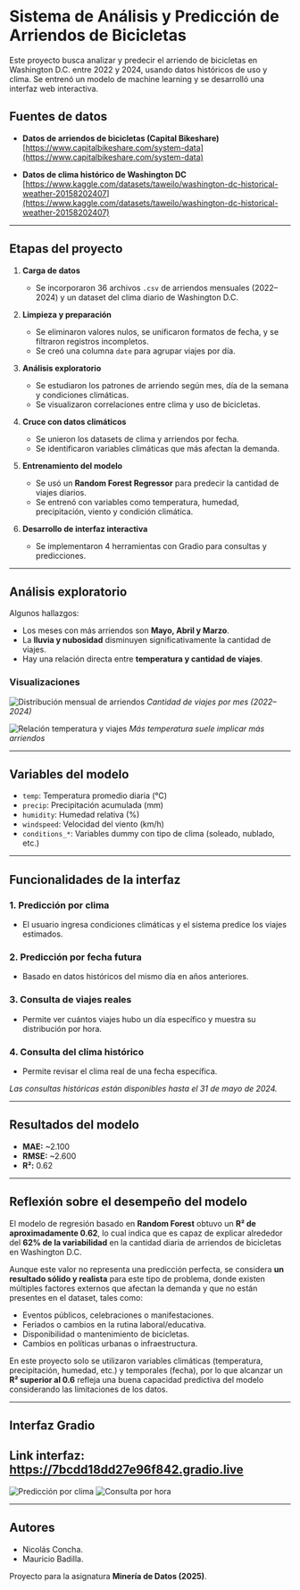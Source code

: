 #  Sistema de Análisis y Predicción de Arriendos de Bicicletas

Este proyecto busca analizar y predecir el arriendo de bicicletas en Washington D.C. entre 2022 y 2024, usando datos históricos de uso y clima. Se entrenó un modelo de machine learning y se desarrolló una interfaz web interactiva.




##  Fuentes de datos

-  **Datos de arriendos de bicicletas (Capital Bikeshare)**  
  [https://www.capitalbikeshare.com/system-data](https://www.capitalbikeshare.com/system-data)

-  **Datos de clima histórico de Washington DC**  
  [https://www.kaggle.com/datasets/taweilo/washington-dc-historical-weather-20158202407](https://www.kaggle.com/datasets/taweilo/washington-dc-historical-weather-20158202407)

---


##  Etapas del proyecto

1. **Carga de datos**  
   - Se incorporaron 36 archivos `.csv` de arriendos mensuales (2022–2024) y un dataset del clima diario de Washington D.C.

2. **Limpieza y preparación**  
   - Se eliminaron valores nulos, se unificaron formatos de fecha, y se filtraron registros incompletos.
   - Se creó una columna `date` para agrupar viajes por día.

3. **Análisis exploratorio**  
   - Se estudiaron los patrones de arriendo según mes, día de la semana y condiciones climáticas.
   - Se visualizaron correlaciones entre clima y uso de bicicletas.

4. **Cruce con datos climáticos**  
   - Se unieron los datasets de clima y arriendos por fecha.
   - Se identificaron variables climáticas que más afectan la demanda.

5. **Entrenamiento del modelo**  
   - Se usó un **Random Forest Regressor** para predecir la cantidad de viajes diarios.
   - Se entrenó con variables como temperatura, humedad, precipitación, viento y condición climática.

6. **Desarrollo de interfaz interactiva**  
   - Se implementaron 4 herramientas con Gradio para consultas y predicciones.

---

##  Análisis exploratorio

Algunos hallazgos:

- Los meses con más arriendos son **Mayo, Abril y Marzo**.
- La **lluvia y nubosidad** disminuyen significativamente la cantidad de viajes.
- Hay una relación directa entre **temperatura y cantidad de viajes**.

###  Visualizaciones

![Distribución mensual de arriendos](/arriendos_mes.png)
*Cantidad de viajes por mes (2022–2024)*

![Relación temperatura y viajes](/Viajes_vs_temperatura.png)
*Más temperatura suele implicar más arriendos*

---

##  Variables del modelo

- `temp`: Temperatura promedio diaria (°C)
- `precip`: Precipitación acumulada (mm)
- `humidity`: Humedad relativa (%)
- `windspeed`: Velocidad del viento (km/h)
- `conditions_*`: Variables dummy con tipo de clima (soleado, nublado, etc.)

---

##  Funcionalidades de la interfaz

### 1.  Predicción por clima
- El usuario ingresa condiciones climáticas y el sistema predice los viajes estimados.

### 2.  Predicción por fecha futura
- Basado en datos históricos del mismo día en años anteriores.

### 3.  Consulta de viajes reales
- Permite ver cuántos viajes hubo un día específico y muestra su distribución por hora.

### 4.  Consulta del clima histórico
- Permite revisar el clima real de una fecha específica.

 *Las consultas históricas están disponibles hasta el 31 de mayo de 2024.*

---

##  Resultados del modelo

- **MAE:** ~2.100  
- **RMSE:** ~2.600  
- **R²:** 0.62

---


##  Reflexión sobre el desempeño del modelo

El modelo de regresión basado en **Random Forest** obtuvo un **R² de aproximadamente 0.62**, lo cual indica que es capaz de explicar alrededor del **62% de la variabilidad** en la cantidad diaria de arriendos de bicicletas en Washington D.C.

Aunque este valor no representa una predicción perfecta, se considera **un resultado sólido y realista** para este tipo de problema, donde existen múltiples factores externos que afectan la demanda y que no están presentes en el dataset, tales como:

- Eventos públicos, celebraciones o manifestaciones.
- Feriados o cambios en la rutina laboral/educativa.
- Disponibilidad o mantenimiento de bicicletas.
- Cambios en políticas urbanas o infraestructura.

En este proyecto solo se utilizaron variables climáticas (temperatura, precipitación, humedad, etc.) y temporales (fecha), por lo que alcanzar un **R² superior al 0.6** refleja una buena capacidad predictiva del modelo considerando las limitaciones de los datos.

---

##  Interfaz Gradio 
 ## Link interfaz: https://7bcdd18dd27e96f842.gradio.live

![Predicción por clima](/Interfaz_clima.png)
![Consulta por hora](/Interfaz_horas.png)

---

##  Autores

- Nicolás Concha.
- Mauricio Badilla.

Proyecto para la asignatura **Minería de Datos (2025)**.
